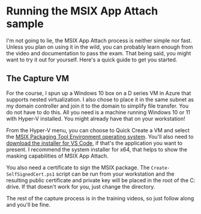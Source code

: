 # Running the MSIX App Attach sample

I'm not going to lie, the MSIX App Attach process is neither simple nor fast. Unless you plan on using it in the wild, you can probably learn enough from the video and documentation to pass the exam. That being said, you might want to try it out for yourself. Here's a quick guide to get you started.

## The Capture VM

For the course, I spun up a Windows 10 box on a D series VM in Azure that supports nested virtualization. I also chose to place it in the same subnet as my domain controller and join it to the domain to simplify file transfer. You do not have to do this. All you need is a machine running Windows 10 or 11 with Hyper-V installed. You might already have that on your workstation!

From the Hyper-V menu, you can choose to Quick Create a VM and select the [MSIX Packaging Tool Environment operating system](https://learn.microsoft.com/en-us/windows/msix/packaging-tool/quick-create-vm). You'll also need to [download the installer for VS Code](https://code.visualstudio.com/download), if that's the application you want to present. I recommend the system installer for x64, that helps to show the masking capabilities of MSIX App Attach.

You also need a certificate to sign the MSIX package. The `Create-SelfSignedCert.ps1` script can be run from your workstation and the resulting public certificate and private key will be placed in the root of the C: drive. If that doesn't work for you, just change the directory.

The rest of the capture process is in the training videos, so just follow along and you'll be fine.
